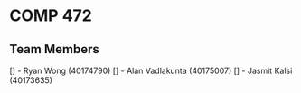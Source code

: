 # COMP 472

## Team Members

[] - Ryan Wong (40174790)
[] - Alan Vadlakunta (40175007)
[] - Jasmit Kalsi (40173635)
